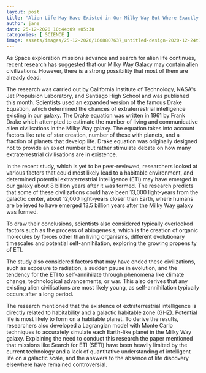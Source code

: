 ```yaml
---
layout: post
title: "Alien Life May Have Existed in Our Milky Way But Where Exactly are They Now?"
author: jane 
date: 25-12-2020 10:44:09 +05:30 
categories: [ SCIENCE ] 
image: assets/images/25-12-2020/1608807637_untitled-design-2020-12-24t162709.111.png
---
```

As Space exploration missions advance and search for alien life continues, recent research has suggested that our Milky Way Galaxy may contain alien civilizations. However, there is a strong possibility that most of them are already dead.

The research was carried out by California Institute of Technology, NASA's Jet Propulsion Laboratory, and Santiago High School and was published this month. Scientists used an expanded version of the famous Drake Equation, which determined the chances of extraterrestrial intelligence existing in our galaxy. The Drake equation was written in 1961 by Frank Drake which attempted to estimate the number of living and communicative alien civilisations in the Milky Way galaxy. The equation takes into account factors like rate of star creation, number of these with planets, and a fraction of planets that develop life. Drake equation was originally designed not to provide an exact number but rather stimulate debate on how many extraterrestrial civilisations are in existence.

In the recent study, which is yet to be peer-reviewed, researchers looked at various factors that could most likely lead to a habitable environment, and determined potential extraterrestrial intelligence (ETI) may have emerged in our galaxy about 8 billion years after it was formed. The research predicts that some of these civilizations could have been 13,000 light-years from the galactic center, about 12,000 light-years closer than Earth, where humans are believed to have emerged 13.5 billion years after the Milky Way galaxy was formed.

To draw their conclusions, scientists also considered typically overlooked factors such as the process of abiogenesis, which is the creation of organic molecules by forces other than living organisms, different evolutionary timescales and potential self-annihilation, exploring the growing propensity of ETI.

The study also considered factors that may have ended these civilizations, such as exposure to radiation, a sudden pause in evolution, and the tendency for the ETI to self-annihilate through phenomena like climate change, technological advancements, or war. This also derives that any existing alien civilisations are most likely young, as self-annihilation typically occurs after a long period.

The research mentioned that the existence of extraterrestrial intelligence is directly related to habitability and a galactic habitable zone (GHZ). Potential life is most likely to form on a habitable planet. To derive the results, researchers also developed a Lagrangian model with Monte Carlo techniques to accurately simulate each Earth-like planet in the Milky Way galaxy. Explaining the need to conduct this research the paper mentioned that missions like Search for ETI (SETI) have been heavily limited by the current technology and a lack of quantitative understanding of intelligent life on a galactic scale, and the answers to the absence of life discovery elsewhere have remained controversial.